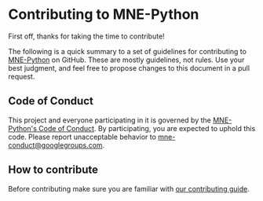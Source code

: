 # Contributing to MNE-Python

First off, thanks for taking the time to contribute!

The following is a quick summary to a set of guidelines for contributing to [MNE-Python](https://github.com/mne-tools/mne-python) on GitHub. These are mostly guidelines, not rules. Use your best judgment, and feel free to propose changes to this document in a pull request.

## Code of Conduct

This project and everyone participating in it is governed by the [MNE-Python's Code of Conduct](https://github.com/mne-tools/.github/blob/main/CODE_OF_CONDUCT.md). By participating, you are expected to uphold this code. Please report unacceptable behavior to [mne-conduct@googlegroups.com](mailto:mne-conduct@googlegroups.com).

## How to contribute

Before contributing make sure you are familiar with [our contributing guide](https://mne.tools/dev/development/contributing.html).
